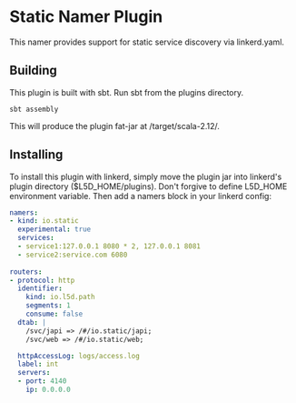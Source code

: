 # Static Namer Plugin

This namer provides support for static service discovery via linkerd.yaml.

## Building
This plugin is built with sbt. Run sbt from the plugins directory.

```sbtshell
sbt assembly
```
This will produce the plugin fat-jar at /target/scala-2.12/.

## Installing
To install this plugin with linkerd, simply move the plugin jar into linkerd's plugin directory ($L5D_HOME/plugins). 
Don't forgive to define L5D_HOME environment variable. Then add a namers block in your linkerd config:

```yaml
namers:
- kind: io.static
  experimental: true
  services:
  - service1:127.0.0.1 8080 * 2, 127.0.0.1 8081
  - service2:service.com 6080
  
routers:
- protocol: http
  identifier:
    kind: io.l5d.path
    segments: 1
    consume: false
  dtab: |
    /svc/japi => /#/io.static/japi;
    /svc/web => /#/io.static/web;

  httpAccessLog: logs/access.log
  label: int
  servers:
  - port: 4140
    ip: 0.0.0.0
```